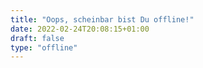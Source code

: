 ```yaml
---
title: "Oops, scheinbar bist Du offline!"
date: 2022-02-24T20:08:15+01:00
draft: false
type: "offline"
---
```

